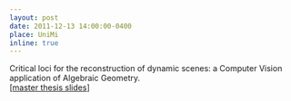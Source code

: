```yaml
---
layout: post
date: 2011-12-13 14:00:00-0400
place: UniMi
inline: true
---
```

Critical loci for the reconstruction of dynamic scenes: a Computer Vision application of Algebraic Geometry. <br>
[<a href="../assets/talks/2011LuoghiCritici.pdf">master thesis slides</a>]
